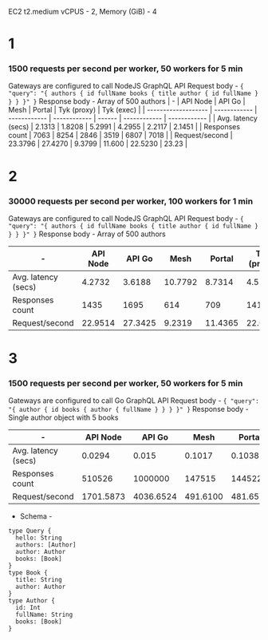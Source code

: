 EC2 t2.medium vCPUS - 2, Memory (GiB) - 4
# 1
### 1500 requests per second per worker, 50 workers for 5 min
Gateways are configured to call NodeJS GraphQL API
Request body - `{ "query": "{ authors { id fullName books { title author { id fullName } } } }" }`
Response body - Array of 500 authors
|          -          | API Node     | API Go       | Mesh         | Portal | Tyk (proxy)  | Tyk (exec)   |
| ------------------- | ------------ | ------------ | ------------ | ------ | ------------ | ------------ |
| Avg. latency (secs) | 2.1313       | 1.8208       | 5.2991       | 4.2955 | 2.2117       | 2.1451       |
| Responses count     | 7063         | 8254         | 2846         | 3519   | 6807         | 7018         |
| Request/second      | 23.3796      | 27.4270      | 9.3799       | 11.600 | 22.5230      | 23.23        |

# 2
### 30000 requests per second per worker, 100 workers for 1 min
Gateways are configured to call NodeJS GraphQL API
Request body - `{ "query": "{ authors { id fullName books { title author { id fullName } } } }" }`
Response body - Array of 500 authors

|          -          | API Node     | API Go       | Mesh         | Portal | Tyk (proxy)  | Tyk (exec)   |
| ------------------- | ------------ | ------------ | ------------ | ------ | ------------ | ------------ |
| Avg. latency (secs) | 4.2732       | 3.6188       | 10.7792      | 8.7314 | 4.5156       | 4.3684       |
| Responses count     | 1435         | 1695         | 614          | 709    | 1414         | 1406         |
| Request/second      | 22.9514      | 27.3425      | 9.2319       | 11.4365| 22.0531      | 22.3922      |
# 3
### 1500 requests per second per worker, 50 workers for 5 min
Gateways are configured to call Go GraphQL API
Request body - `{ "query": "{ author { id books { author { fullName } } } }" }`
Response body - Single author object with 5 books

|          -          | API Node     | API Go       | Mesh       | Portal      | Tyk (exec)     |
| ------------------- | ------------ | ------------ | ---------- | ----------  | -------------- |
| Avg. latency (secs) | 0.0294       | 0.015        | 0.1017     | 0.1038      | 0.0157         |
| Responses count     | 510526       | 1000000      | 147515     | 144522      | 957552         |
| Request/second      | 1701.5873    | 4036.6524    | 491.6100   | 481.6591    | 3191.9793      |

* Schema - 
```
type Query {
  hello: String
  authors: [Author]
  author: Author
  books: [Book]
}
type Book {
  title: String
  author: Author
}
type Author {
  id: Int
  fullName: String
  books: [Book]
}
```